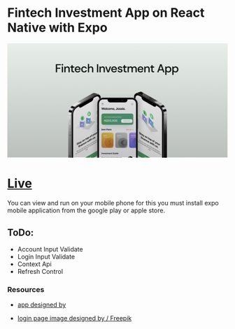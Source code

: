 # Fintech Investment App on React Native with Expo

![invest app](./investapp.jpg)

# [Live](https://snack.expo.io/@gokhancerk/fintech-investment-app)

You can view and run on your mobile phone for this you must install expo mobile application from the google play or apple store.

## ToDo:

- Account Input Validate
- Login Input Validate
- Context Api
- Refresh Control

### Resources

- [app designed by](https://www.figmacrush.com/figma-investment-app-template/)

- [login page image designed by / Freepik](http://www.freepik.com)
